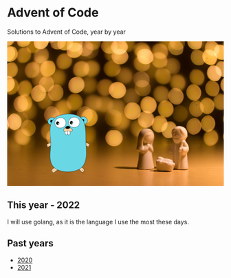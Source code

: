 # Advent of Code
Solutions to Advent of Code, year by year

![Christmas image of a crib with a gopher](./image.png)

## This year - 2022

I will use golang, as it is the language I use the most these days.

## Past years

* [2020](2020)
* [2021](2021)